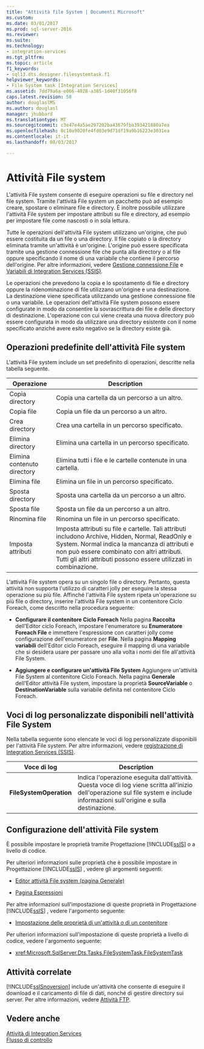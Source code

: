 ```yaml
---
title: "Attività file System | Documenti Microsoft"
ms.custom: 
ms.date: 03/01/2017
ms.prod: sql-server-2016
ms.reviewer: 
ms.suite: 
ms.technology:
- integration-services
ms.tgt_pltfrm: 
ms.topic: article
f1_keywords:
- sql13.dts.designer.filesystemtask.f1
helpviewer_keywords:
- File System task [Integration Services]
ms.assetid: 7dd79a6a-e066-4028-a385-1d40f31056f8
caps.latest.revision: 58
author: douglaslMS
ms.author: douglasl
manager: jhubbard
ms.translationtype: MT
ms.sourcegitcommit: c3e47e4a5ae297202ba43679fba393421880a7ea
ms.openlocfilehash: 0c10a9020fe4fd03e9d71df19a9b16223e3031ea
ms.contentlocale: it-it
ms.lasthandoff: 08/03/2017

---
```

# <a name="file-system-task"></a>Attività File system
  L'attività File system consente di eseguire operazioni su file e directory nel file system. Tramite l'attività File system un pacchetto può ad esempio creare, spostare o eliminare file e directory. È inoltre possibile utilizzare l'attività File system per impostare attributi su file e directory, ad esempio per impostare file come nascosti o in sola lettura.  
  
 Tutte le operazioni dell'attività File system utilizzano un'origine, che può essere costituita da un file o una directory. Il file copiato o la directory eliminata tramite un'attività è un'origine. L'origine può essere specificata tramite una gestione connessione file che punta alla directory o al file oppure specificando il nome di una variabile che contiene il percorso dell'origine. Per altre informazioni, vedere [Gestione connessione File](../../integration-services/connection-manager/file-connection-manager.md) e [Variabili di Integration Services &#40;SSIS&#41;](../../integration-services/integration-services-ssis-variables.md).  
  
 Le operazioni che prevedono la copia e lo spostamento di file e directory oppure la ridenominazione di file utilizzano un'origine e una destinazione. La destinazione viene specificata utilizzando una gestione connessione file o una variabile. Le operazioni dell'attività File system possono essere configurate in modo da consentire la sovrascrittura dei file e delle directory di destinazione. L'operazione con cui viene creata una nuova directory può essere configurata in modo da utilizzare una directory esistente con il nome specificato anziché avere esito negativo se la directory esiste già.  
  
## <a name="predefined-file-system-operations"></a>Operazioni predefinite dell'attività File system  
 L'attività File system include un set predefinito di operazioni, descritte nella tabella seguente.  
  
|Operazione|Description|  
|---------------|-----------------|  
|Copia directory|Copia una cartella da un percorso a un altro.|  
|Copia file|Copia un file da un percorso a un altro.|  
|Crea directory|Crea una cartella in un percorso specificato.|  
|Elimina directory|Elimina una cartella in un percorso specificato.|  
|Elimina contenuto directory|Elimina tutti i file e le cartelle contenute in una cartella.|  
|Elimina file|Elimina un file in un percorso specificato.|  
|Sposta directory|Sposta una cartella da un percorso a un altro.|  
|Sposta file|Sposta un file da un percorso a un altro.|  
|Rinomina file|Rinomina un file in un percorso specificato.|  
|Imposta attributi|Imposta attributi su file e cartelle. Tali attributi includono Archive, Hidden, Normal, ReadOnly e System. Normal indica la mancanza di attributi e non può essere combinato con altri attributi. Tutti gli altri attributi possono essere utilizzati in combinazione.|  
  
 L'attività File system opera su un singolo file o directory. Pertanto, questa attività non supporta l'utilizzo di caratteri jolly per eseguire la stessa operazione su più file. Affinché l'attività File system ripeta un'operazione su più file o directory, inserire l'attività File system in un contenitore Ciclo Foreach, come descritto nella procedura seguente:  
  
-   **Configurare il contenitore Ciclo Foreach** Nella pagina **Raccolta** dell'Editor ciclo Foreach, impostare l'enumeratore su **Enumeratore Foreach File** e immettere l'espressione con caratteri jolly come configurazione dell'enumeratore per **File**. Nella pagina **Mapping variabili** dell'Editor ciclo Foreach, eseguire il mapping di una variabile che si desidera usare per passare uno alla volta i nomi dei file all'attività File System.  
  
-   **Aggiungere e configurare un'attività File System** Aggiungere un'attività File System al contenitore Ciclo Foreach. Nella pagina **Generale** dell'Editor attività File system, impostare la proprietà **SourceVariable** o **DestinationVariable** sulla variabile definita nel contenitore Ciclo Foreach.  
  
## <a name="custom-log-entries-available-on-the-file-system-task"></a>Voci di log personalizzate disponibili nell'attività File System  
 Nella tabella seguente sono elencate le voci di log personalizzate disponibili per l'attività File system. Per altre informazioni, vedere [registrazione di Integration Services &#40;SSIS&#41;](../../integration-services/performance/integration-services-ssis-logging.md).  
  
|Voce di log|Description|  
|---------------|-----------------|  
|**FileSystemOperation**|Indica l'operazione eseguita dall'attività. Questa voce di log viene scritta all'inizio dell'operazione sul file system e include informazioni sull'origine e sulla destinazione.|  
  
## <a name="configuring-the-file-system-task"></a>Configurazione dell'attività File system  
 È possibile impostare le proprietà tramite Progettazione [!INCLUDE[ssIS](../../includes/ssis-md.md)] o a livello di codice.  
  
 Per ulteriori informazioni sulle proprietà che è possibile impostare in Progettazione [!INCLUDE[ssIS](../../includes/ssis-md.md)] , vedere gli argomenti seguenti:  
  
-   [Editor attività File system &#40;pagina Generale&#41;](../../integration-services/control-flow/file-system-task-editor-general-page.md)  
  
-   [Pagina Espressioni](../../integration-services/expressions/expressions-page.md)  
  
 Per altre informazioni sull'impostazione di queste proprietà in Progettazione [!INCLUDE[ssIS](../../includes/ssis-md.md)] , vedere l'argomento seguente:  
  
-   [Impostazione delle proprietà di un'attività o di un contenitore](http://msdn.microsoft.com/library/52d47ca4-fb8c-493d-8b2b-48bb269f859b)  
  
 Per ulteriori informazioni sull'impostazione di queste proprietà a livello di codice, vedere l'argomento seguente:  
  
-   <xref:Microsoft.SqlServer.Dts.Tasks.FileSystemTask.FileSystemTask>  
  
## <a name="related-tasks"></a>Attività correlate  
 [!INCLUDE[ssISnoversion](../../includes/ssisnoversion-md.md)] include un'attività che consente di eseguire il download e il caricamento di file di dati, nonché di gestire directory sui server. Per altre informazioni, vedere [Attività FTP](../../integration-services/control-flow/ftp-task.md).  
  
## <a name="see-also"></a>Vedere anche  
 [Attività di Integration Services](../../integration-services/control-flow/integration-services-tasks.md)   
 [Flusso di controllo](../../integration-services/control-flow/control-flow.md)  
  
  
